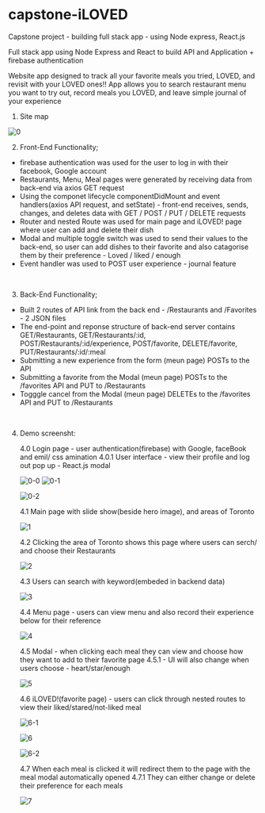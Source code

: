 # capstone-iLOVED
Capstone project - building full stack app - using Node express, React.js

Full stack app using Node Express and React to build API and Application + firebase authentication

Website app designed to track all your favorite meals you tried, LOVED, and revisit with your LOVED
ones!! App allows you to search restaurant menu you want to try out, record meals you LOVED,
and leave simple journal of your experience
<br>

1. Site map

![0](https://user-images.githubusercontent.com/59574143/84601738-79111200-ae50-11ea-8267-c6baa296b510.JPG)
<br>

2. Front-End Functionality;

<ul>
<li>firebase authentication was used for the user to log in with their facebook, Google account</li>
<li>Restaurants, Menu, Meal pages were generated by receiving data from back-end via axios GET request</li> 
<li>Using the componet lifecycle componentDidMount and event handlers(axios API request, and setState) -
 front-end receives, sends, changes, and deletes data with GET / POST / PUT / DELETE requests</li>
<li>Router and nested Route was used for main page and iLOVED! page where user can add and delete their dish</li>
<li>Modal and multiple toggle switch was used to send their values to the back-end, so user can add dishes to their favorite and also catagorise them by their preference - Loved / liked / enough</li>
<li>Event handler was used to POST user experience - journal feature</li>
</ul>
<br>

3. Back-End Functionality;
<ul>
<li>Built 2 routes of API link from the back end - /Restaurants and /Favorites - 2 JSON files</li>
<li>The end-point and reponse structure of back-end server contains GET/Restaurants, GET/Restaurants/:id, POST/Restaurants/:id/experience, POST/favorite, DELETE/favorite, PUT/Restaurants/:id/:meal </li>
<li>Submitting a new experience from the form (meun page) POSTs to the API</li>
<li>Submitting a favorite from the Modal (meun page) POSTs to the /favorites API and PUT to /Restaurants</li>
<li>Togggle cancel from the Modal (meun page) DELETEs to the /favorites API and PUT to /Restaurants</li>
</ul>
<br>

4. Demo screensht:

<ul>
 4.0 Login page - user authentication(firebase) with Google, faceBook and emil/ css amination 
 4.0.1 User interface - view their profile and log out pop up - React.js modal
 
 ![0-0](https://user-images.githubusercontent.com/59574143/84719334-194a6200-af49-11ea-8fb7-043038ae4513.JPG)
 ![0-1](https://user-images.githubusercontent.com/59574143/84719341-1b142580-af49-11ea-9255-22c2ac5b51be.JPG)
 
 ![0-2](https://user-images.githubusercontent.com/59574143/84719365-2e26f580-af49-11ea-84cd-2ec605b0bfe8.png)
 
 4.1 Main page with slide show(beside hero image), and areas of Toronto
 
 ![1](https://user-images.githubusercontent.com/59574143/84601656-f0927180-ae4f-11ea-8010-9395cb643bc5.png)


 4.2 Clicking the area of Toronto shows this page where users can serch/ and choose their Restaurants
 
 ![2](https://user-images.githubusercontent.com/59574143/84601660-f7b97f80-ae4f-11ea-825b-756eb855f8b1.png)


 4.3 Users can search with keyword(embeded in backend data)
 
 ![3](https://user-images.githubusercontent.com/59574143/84601663-fab47000-ae4f-11ea-8335-3cabbcdf399d.png)


 4.4 Menu page - users can view menu and also record their experience below for their reference
 
 ![4](https://user-images.githubusercontent.com/59574143/84601664-fb4d0680-ae4f-11ea-8b46-fecc74a0d5f5.png)


 4.5 Modal - when clicking each meal they can view and choose how they want to add to their favorite page
 4.5.1 - UI will also change when users choose - heart/star/enough
 
 ![5](https://user-images.githubusercontent.com/59574143/84601665-fd16ca00-ae4f-11ea-8954-6e3e04b8616a.png)


 4.6 iLOVED!(favorite page) - users can click through nested routes to view their liked/stared/not-liked meal
 
![6-1](https://user-images.githubusercontent.com/59574143/84602327-84fed300-ae54-11ea-8012-c241a4ba635c.png)

![6](https://user-images.githubusercontent.com/59574143/84601667-fee08d80-ae4f-11ea-998b-9602fc7699b7.png)

![6-2](https://user-images.githubusercontent.com/59574143/84602330-89c38700-ae54-11ea-9bc7-9eb63efe49b6.png)


 4.7 When each meal is clicked it will redirect them to the page with the meal modal automatically opened 
 4.7.1 They can either change or delete their preference for each meals
 
 ![7](https://user-images.githubusercontent.com/59574143/84601669-00aa5100-ae50-11ea-93fa-4d0e7c5d6fd8.png)
</ul>
